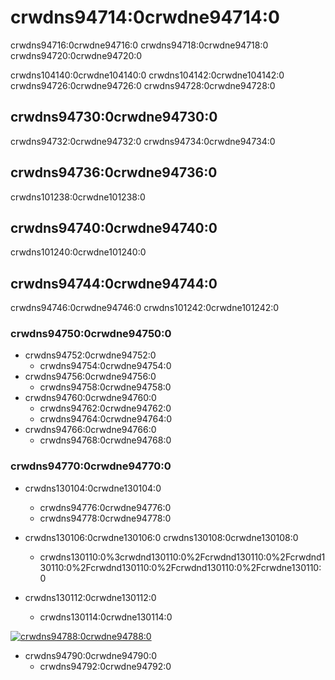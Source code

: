 # crwdns94714:0crwdne94714:0

<p class="description">crwdns94716:0crwdne94716:0 crwdns94718:0crwdne94718:0 crwdns94720:0crwdne94720:0</p>

crwdns104140:0crwdne104140:0 crwdns104142:0crwdne104142:0 crwdns94726:0crwdne94726:0 crwdns94728:0crwdne94728:0

## crwdns94730:0crwdne94730:0

crwdns94732:0crwdne94732:0 crwdns94734:0crwdne94734:0

## crwdns94736:0crwdne94736:0

crwdns101238:0crwdne101238:0

## crwdns94740:0crwdne94740:0

crwdns101240:0crwdne101240:0

## crwdns94744:0crwdne94744:0

crwdns94746:0crwdne94746:0 crwdns101242:0crwdne101242:0

### crwdns94750:0crwdne94750:0

- crwdns94752:0crwdne94752:0 
  - crwdns94754:0crwdne94754:0
- crwdns94756:0crwdne94756:0 
  - crwdns94758:0crwdne94758:0
- crwdns94760:0crwdne94760:0 
  - crwdns94762:0crwdne94762:0
  - crwdns94764:0crwdne94764:0
- crwdns94766:0crwdne94766:0 
  - crwdns94768:0crwdne94768:0

### crwdns94770:0crwdne94770:0

- crwdns130104:0crwdne130104:0
  
  - crwdns94776:0crwdne94776:0
  - crwdns94778:0crwdne94778:0
- crwdns130106:0crwdne130106:0 crwdns130108:0crwdne130108:0
  
  - crwdns130110:0%3crwdnd130110:0%2Fcrwdnd130110:0%2Fcrwdnd130110:0%2Fcrwdnd130110:0%2Fcrwdnd130110:0%2Fcrwdne130110:0
- crwdns130112:0crwdne130112:0
  
  - crwdns130114:0crwdne130114:0

[![crwdns94788:0crwdne94788:0](crwdns94786:0crwdne94786:0)](crwdns107211:0crwdne107211:0)

- crwdns94790:0crwdne94790:0 
  - crwdns94792:0crwdne94792:0